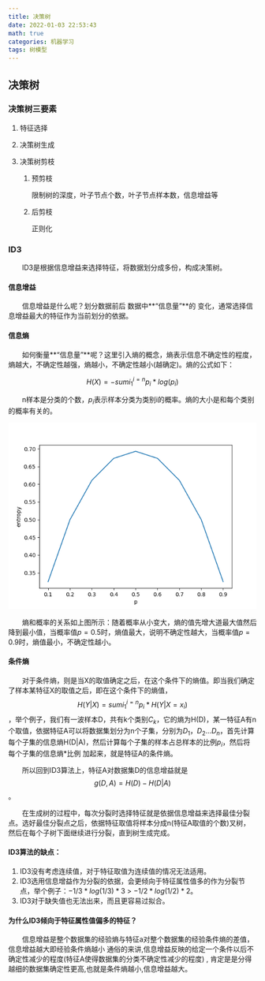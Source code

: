 ```yaml
---
title: 决策树
date: 2022-01-03 22:53:43
math: true
categories: 机器学习
tags: 树模型
---
```


## 决策树

### 决策树三要素

1. 特征选择

2. 决策树生成

3. 决策树剪枝

   1. 预剪枝

      限制树的深度，叶子节点个数，叶子节点样本数，信息增益等

   2. 后剪枝

      正则化

### ID3

&emsp;&emsp;ID3是根据信息增益来选择特征，将数据划分成多份，构成决策树。

#### 信息增益

&emsp;&emsp;信息增益是什么呢？划分数据前后 数据中**“信息量”**的 变化，通常选择信息增益最大的特征作为当前划分的依据。

#### 信息熵

&emsp;&emsp;如何衡量**“信息量”**呢？这里引入熵的概念，熵表示信息不确定性的程度，熵越大，不确定性越强，熵越小，不确定性越小(越确定)。熵的公式如下：

$$H(X)=-sum{i_1}^{i=n}p_{i}*log(p_{i})$$

&emsp;&emsp;n样本是分类的个数，$p_{i}$表示样本分类为类别i的概率。熵的大小是和每个类别的概率有关的。

![entropy](/images/entropy.png)

&emsp;&emsp;熵和概率的关系如上图所示：随着概率从小变大，熵的值先增大道最大值然后降到最小值，当概率值$p=0.5$时，熵值最大，说明不确定性越大，当概率值$p=0.9$时，熵值最小，不确定性越小。

#### 条件熵

&emsp;&emsp;对于条件熵，则是当X的取值确定之后，在这个条件下的熵值。即当我们确定了样本某特征X的取值之后，即在这个条件下的熵值，$$H(Y|X)=sum{i_1}^{i=n}p_{i}*H(Y|X=x_{i})$$，举个例子，我们有一波样本D，共有k个类别$C_{k}$，它的熵为H(D)，某一特征A有n个取值，依据特征A可以将数据集划分为n个子集，分别为$D_{1}$，$D_{2}$...$D_{n}$，首先计算每个子集的信息熵H(D|A)，然后计算每个子集的样本占总样本的比例$p_{i}$，然后将每个子集的信息熵*比例 加起来，就是特征A的条件熵。

&emsp;&emsp;所以回到ID3算法上，特征A对数据集D的信息增益就是$$g(D,A)=H(D)-H(D|A)$$。

&emsp;&emsp;在生成树的过程中，每次分裂时选择特征就是依据信息增益来选择最佳分裂点。选好最佳分裂点之后，依据特征取值将样本分成n(特征A取值的个数)叉树，然后在每个子树下面继续进行分裂，直到树生成完成。

#### ID3算法的缺点：

1. ID3没有考虑连续值，对于特征取值为连续值的情况无法适用。
2. ID3选用信息增益作为分裂的依据，会更倾向于特征属性值多的作为分裂节点，举个例子：$-1/3*log(1/3)*3$ > $-1/2*log(1/2)*2$。
3. ID3对于缺失值也无法出来，而且更容易过拟合。

#### 为什么ID3倾向于特征属性值偏多的特征？

&emsp;&emsp;信息增益是整个数据集的经验熵与特征a对整个数据集的经验条件熵的差值，信息增益越大即经验条件熵越小
通俗的来讲,信息增益反映的给定一个条件以后不确定性减少的程度(特征A使得数据集的分类不确定性减少的程度) , 肯定是是分得越细的数据集确定性更高,也就是条件熵越小,信息增益越大。

[1]: https://www.cnblogs.com/wj-1314/p/9428494.html

